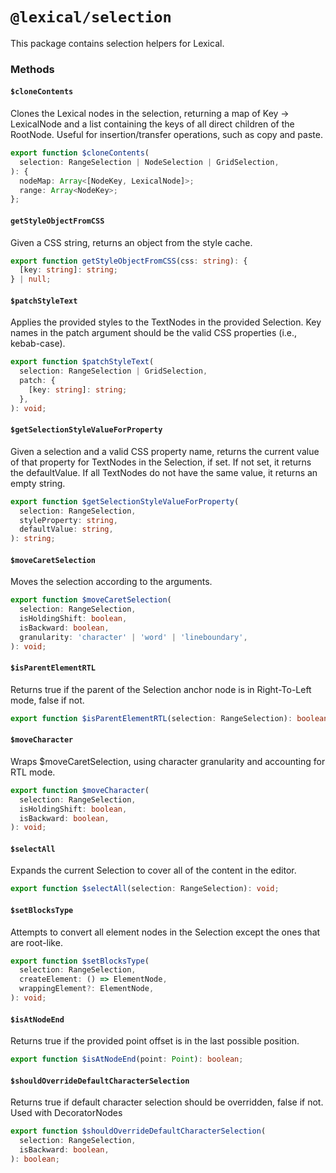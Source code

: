 # `@lexical/selection`

This package contains selection helpers for Lexical.

### Methods

#### `$cloneContents`

Clones the Lexical nodes in the selection, returning a map of Key -> LexicalNode and a list containing the keys
of all direct children of the RootNode. Useful for insertion/transfer operations, such as copy and paste.

```ts
export function $cloneContents(
  selection: RangeSelection | NodeSelection | GridSelection,
): {
  nodeMap: Array<[NodeKey, LexicalNode]>;
  range: Array<NodeKey>;
};
```

#### `getStyleObjectFromCSS`

Given a CSS string, returns an object from the style cache.

```ts
export function getStyleObjectFromCSS(css: string): {
  [key: string]: string;
} | null;
```

#### `$patchStyleText`

Applies the provided styles to the TextNodes in the provided Selection. Key names in the patch argument should be
the valid CSS properties (i.e., kebab-case).

```ts
export function $patchStyleText(
  selection: RangeSelection | GridSelection,
  patch: {
    [key: string]: string;
  },
): void;
```

#### `$getSelectionStyleValueForProperty`

Given a selection and a valid CSS property name, returns the current value of that property for TextNodes in the Selection, if set. If not set, it returns the defaultValue. If all TextNodes do not have the same value, it returns an empty string.

```ts
export function $getSelectionStyleValueForProperty(
  selection: RangeSelection,
  styleProperty: string,
  defaultValue: string,
): string;
```

#### `$moveCaretSelection`

Moves the selection according to the arguments.

```ts
export function $moveCaretSelection(
  selection: RangeSelection,
  isHoldingShift: boolean,
  isBackward: boolean,
  granularity: 'character' | 'word' | 'lineboundary',
): void;
```

#### `$isParentElementRTL`

Returns true if the parent of the Selection anchor node is in Right-To-Left mode, false if not.

```ts
export function $isParentElementRTL(selection: RangeSelection): boolean;
```

#### `$moveCharacter`

Wraps $moveCaretSelection, using character granularity and accounting for RTL mode.

```ts
export function $moveCharacter(
  selection: RangeSelection,
  isHoldingShift: boolean,
  isBackward: boolean,
): void;
```

#### `$selectAll`

Expands the current Selection to cover all of the content in the editor.

```ts
export function $selectAll(selection: RangeSelection): void;
```

#### `$setBlocksType`

Attempts to convert all element nodes in the Selection except the ones that are root-like.

```ts
export function $setBlocksType(
  selection: RangeSelection,
  createElement: () => ElementNode,
  wrappingElement?: ElementNode,
): void;
```

#### `$isAtNodeEnd`

Returns true if the provided point offset is in the last possible position.

```ts
export function $isAtNodeEnd(point: Point): boolean;
```

#### `$shouldOverrideDefaultCharacterSelection`

Returns true if default character selection should be overridden, false if not. Used with DecoratorNodes

```ts
export function $shouldOverrideDefaultCharacterSelection(
  selection: RangeSelection,
  isBackward: boolean,
): boolean;
```
